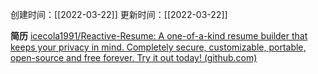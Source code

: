 创建时间：[[2022-03-22]] 
更新时间：[[2022-03-22]]

**简历**
[icecola1991/Reactive-Resume: A one-of-a-kind resume builder that keeps your privacy in mind. Completely secure, customizable, portable, open-source and free forever. Try it out today! (github.com)](https://github.com/icecola1991/Reactive-Resume)

